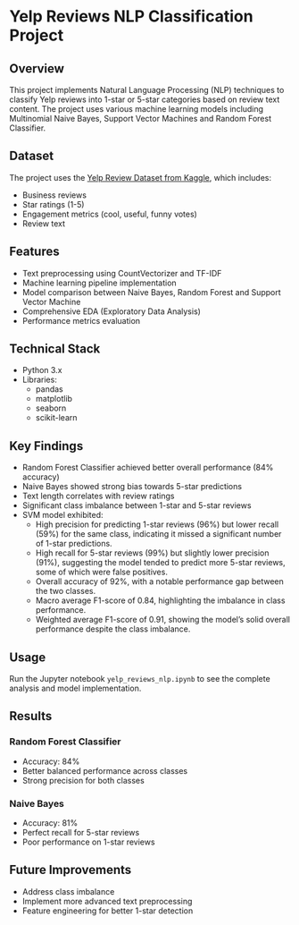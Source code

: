 # Yelp Reviews NLP Classification Project

## Overview
This project implements Natural Language Processing (NLP) techniques to classify Yelp reviews into 1-star or 5-star categories based on review text content. The project uses various machine learning models including Multinomial Naive Bayes, Support Vector Machines and Random Forest Classifier.

## Dataset
The project uses the [Yelp Review Dataset from Kaggle](https://www.kaggle.com/c/yelp-recsys-2013), which includes:
- Business reviews
- Star ratings (1-5)
- Engagement metrics (cool, useful, funny votes)
- Review text

## Features
- Text preprocessing using CountVectorizer and TF-IDF
- Machine learning pipeline implementation
- Model comparison between Naive Bayes, Random Forest and Support Vector Machine
- Comprehensive EDA (Exploratory Data Analysis)
- Performance metrics evaluation

## Technical Stack
- Python 3.x
- Libraries:
  - pandas
  - matplotlib
  - seaborn
  - scikit-learn

## Key Findings
- Random Forest Classifier achieved better overall performance (84% accuracy)
- Naive Bayes showed strong bias towards 5-star predictions
- Text length correlates with review ratings
- Significant class imbalance between 1-star and 5-star reviews
- SVM model exhibited:
    - High precision for predicting 1-star reviews (96%) but lower recall (59%) for the same class, indicating it missed a significant number of 1-star predictions.
    - High recall for 5-star reviews (99%) but slightly lower precision (91%), suggesting the model tended to predict more 5-star reviews, some of which were false positives.
    - Overall accuracy of 92%, with a notable performance gap between the two classes. 
    - Macro average F1-score of 0.84, highlighting the imbalance in class performance.
    - Weighted average F1-score of 0.91, showing the model’s solid overall performance despite the class imbalance.

## Usage
Run the Jupyter notebook `yelp_reviews_nlp.ipynb` to see the complete analysis and model implementation.

## Results
### Random Forest Classifier
- Accuracy: 84%
- Better balanced performance across classes
- Strong precision for both classes

### Naive Bayes
- Accuracy: 81%
- Perfect recall for 5-star reviews
- Poor performance on 1-star reviews

## Future Improvements
- Address class imbalance
- Implement more advanced text preprocessing
- Feature engineering for better 1-star detection